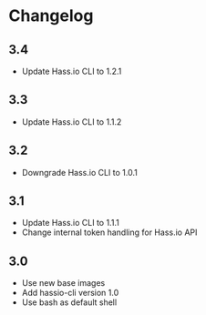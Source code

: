 # Changelog

## 3.4
- Update Hass.io CLI to 1.2.1

## 3.3
- Update Hass.io CLI to 1.1.2

## 3.2
- Downgrade Hass.io CLI to 1.0.1

## 3.1
- Update Hass.io CLI to 1.1.1
- Change internal token handling for Hass.io API

## 3.0
- Use new base images
- Add hassio-cli version 1.0
- Use bash as default shell
